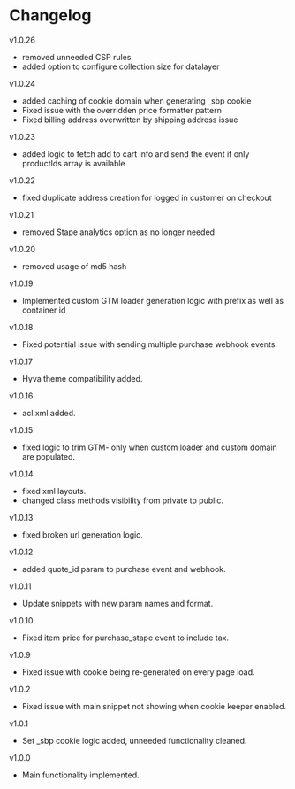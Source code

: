 # Changelog

v1.0.26
- removed unneeded CSP rules
- added option to configure collection size for datalayer

v1.0.24
- added caching of cookie domain when generating _sbp cookie
- Fixed issue with the overridden price formatter pattern
- Fixed billing address overwritten by shipping address issue

v1.0.23
- added logic to fetch add to cart info and send the event if only productIds array is available

v1.0.22
- fixed duplicate address creation for logged in customer on checkout

v1.0.21
- removed Stape analytics option as no longer needed

v1.0.20
- removed usage of md5 hash

v1.0.19
- Implemented custom GTM loader generation logic with prefix as well as container id

v1.0.18
- Fixed potential issue with sending multiple purchase webhook events.

v1.0.17
- Hyva theme compatibility added.

v1.0.16
- acl.xml added.

v1.0.15
- fixed logic to trim GTM- only when custom loader and custom domain are populated.

v1.0.14
- fixed xml layouts.
- changed class methods visibility from private to public.

v1.0.13
- fixed broken url generation logic.

v1.0.12
- added quote_id param to purchase event and webhook.

v1.0.11
- Update snippets with new param names and format.

v1.0.10
- Fixed item price for purchase_stape event to include tax.

v1.0.9
- Fixed issue with cookie being re-generated on every page load.

v1.0.2
- Fixed issue with main snippet not showing when cookie keeper enabled.

v1.0.1
- Set _sbp cookie logic added, unneeded functionality cleaned.

v1.0.0
- Main functionality implemented.
